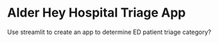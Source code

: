 # Alder Hey Hospital Triage App
 Use streamlit to create an app to determine ED patient triage category? 
